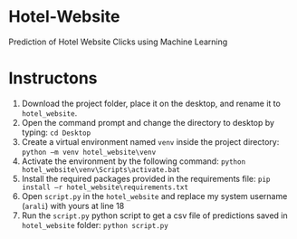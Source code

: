 # Hotel-Website
 Prediction of Hotel Website Clicks using Machine Learning
 
# Instructons
1. Download the project folder, place it on the desktop, and rename it to `hotel_website`. 
2. Open the command prompt and change the directory to desktop by typing: `cd Desktop`
3. Create a virtual environment named `venv` inside the project directory: `python –m venv hotel_website\venv`
4. Activate the environment by the following command: `python hotel_website\venv\Scripts\activate.bat`
5. Install the required packages provided in the requirements file: `pip install –r hotel_website\requirements.txt `
6. Open `script.py` in the `hotel_website` and replace my system username (`arali`) with yours at line 18
7. Run the `script.py` python script to get a csv file of predictions saved in `hotel_website` folder: `python script.py` 
